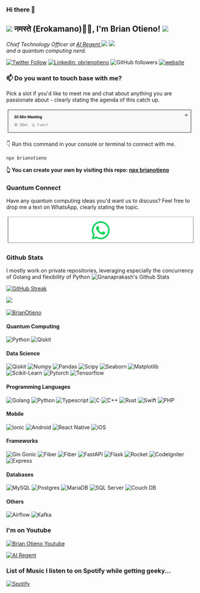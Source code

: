 ### Hi there 👋

<h2><img src="https://emojis.slackmojis.com/emojis/images/1531849430/4246/blob-sunglasses.gif?1531849430" width="30"/> नमस्ते (Erokamano)🙏🏻, I'm Brian Otieno! <img src="https://media.giphy.com/media/12oufCB0MyZ1Go/giphy.gif" width="50"></h2>
<img align='right' src="https://media.giphy.com/media/M9gbBd9nbDrOTu1Mqx/giphy.gif" width="230">
<p><em>Chief Technology Officer at <a href="https://www.regent-ai.com/">AI Regent
</a><img src="https://media.giphy.com/media/WUlplcMpOCEmTGBtBW/giphy.gif" width="30"> and a quantum computing nerd.
</em></p>

[![Twitter Follow](https://img.shields.io/twitter/follow/misteranmol?label=Follow)](https://twitter.com/intent/follow?screen_name=obrienotieno)
[![Linkedin: obrienotieno](https://img.shields.io/badge/-Brian-blue?style=flat-square&logo=Linkedin&logoColor=white&link=https://www.linkedin.com/in/obrienotieno/)](https://www.linkedin.com/in/obrienotieno/)
![GitHub followers](https://img.shields.io/github/followers/BrianOtieno?label=Follow&style=social)
[![website](https://img.shields.io/badge/Website-46a2f1.svg?&style=flat-square&logo=Google-Chrome&logoColor=white&link=https://anmolsingh.me/)](https://regent-ai.com/)

### 📫 Do you want to touch base with me?

Pick a slot if you'd like to meet me and chat about anything you are passionate about - clearly stating the agenda of this catch up. 

<a href="https://calendly.com/brianotieno/30min" target="_blank"><img width="498" alt="meet_link" src="images/meetup.png"></a>


👇 Run this command in your console or terminal to connect with me.

```bash
npx brianotieno
```
**👆 You can create your own  by visiting this repo:  [npx brianotieno](https://github.com/BrianOtieno/npx-card)**

### Quantum Connect
Have any quantum computing ideas you'd want us to discuss? Feel free to drop me a text on WhatsApp, clearly stating the topic. 

[![WhatsApp](images/whatsapp.png)](https://wa.me/+254723328969)

<!-- [![WhatsApp](https://img.icons8.com/?size=100&id=16713&format=png&color=000000)](https://wa.me/+254723328969)  -->

###  Github Stats
I mostly work on private repositories, leveraging especially the concurrency of Golang and flexibility of Python
  <img height="170px" src="https://github-readme-stats.vercel.app/api?username=BrianOtieno&show_icons=true&line_height=21&count_private=true&theme=midnight-purple" alt="Gnanaprakash's Github Stats" />

[![GitHub Streak](https://github-readme-streak-stats.herokuapp.com?user=BrianOtieno&theme=midnight-purple&date_format=j%20M%5B%20Y%5D&card_width=500)](https://git.io/streak-stats)

  <img height="170px" src="https://github-readme-stats-coral-phi-94.vercel.app/api/top-langs/?username=BrianOtieno&layout=compact&theme=midnight-purple" />

  <p align="left"> <a href="https://github.com/ryo-ma/github-profile-trophy"><img src="https://github-profile-trophy.vercel.app/?username=BrianOtieno&theme=dracula" alt="BrianOtieno" /></a> </p>

#### Quantum Computing 
  ![Python](https://img.shields.io/badge/-Python-333333?style=flat&logo=Python)
  ![Qiskit](https://img.shields.io/badge/-Qiskit-333333?style=flat&logo=Qiskit)

#### Data Science
  ![Qiskit](https://img.shields.io/badge/-Qiskit-333333?style=flat&logo=Qiskit)
  ![Numpy](https://img.shields.io/badge/-Numpy-333333?style=flat&logo=Numpy)
  ![Pandas](https://img.shields.io/badge/-Pandas-333333?style=flat&logo=Pandas)
  ![Scipy](https://img.shields.io/badge/-Scipy-333333?style=flat&logo=Scipy) 
  ![Seaborn](https://img.shields.io/badge/-Seaborn-333333?style=flat&logo=Seaborn) 
  ![Matplotlib](https://img.shields.io/badge/-Matplotlib-333333?style=flat&logo=Matplotlib)
  ![Scikit-Learn](https://img.shields.io/badge/-Scikit--Learn-333333?style=flat&logo=Scikit-Learn)
  ![Pytorch](https://img.shields.io/badge/-PyTorch-333333?style=flat&logo=Pytorch)
  ![Tensorflow](https://img.shields.io/badge/-Tensorflow-333333?style=flat&logo=Tensorflow)
  
#### Programming Languages
  ![Golang](https://img.shields.io/badge/-Go-333333?style=flat&logo=Go)
![Python](https://img.shields.io/badge/-Python-333333?style=flat&logo=Python)
![Typescript](https://img.shields.io/badge/-Typescript-333333?style=flat&logo=Typescript)
 ![C](https://img.shields.io/badge/-C-333333?style=flat&logo=C)
![C++](https://img.shields.io/badge/-C++-333333?style=flat&logo=C++)
![Rust](https://img.shields.io/badge/-Rust-333333?style=flat&logo=Rust)
![Swift](https://img.shields.io/badge/-Swift-333333?style=flat&logo=Swift)
![PHP](https://img.shields.io/badge/-PHP-333333?style=flat&logo=PHP)

####  Mobile
![Ionic](https://img.shields.io/badge/-IonicAngular-333333?style=flat&logo=Ionic)
![Android](https://img.shields.io/badge/-Android-333333?style=flat&logo=Android)
![React Native](https://img.shields.io/badge/-ReactNative-333333?style=flat&logo=React)
![iOS](https://img.shields.io/badge/-iOS-333333?style=flat&logo=iOS)

#### Frameworks
![Gin Gonic](https://img.shields.io/badge/-Gin-333333?style=flat&logo=Gin)
![Fiber](https://img.shields.io/badge/-GorillaMux-333333?style=flat&logo=GorillaMux)
![Fiber](https://img.shields.io/badge/-Fiber-333333?style=flat&logo=Fiber)
![FastAPI](https://img.shields.io/badge/-FastAPI-333333?style=flat&logo=FastAPI)
![Flask](https://img.shields.io/badge/-Flask-333333?style=flat&logo=Flask)
![Rocket](https://img.shields.io/badge/-Rocket-333333?style=flat&logo=Rocket)
![CodeIgniter](https://img.shields.io/badge/-CodeIgniter-333333?style=flat&logo=Codeigniter)
![Express](https://img.shields.io/badge/-Express-333333?style=flat&logo=Express)


  #### Databases
  ![MySQL](https://img.shields.io/badge/-MySQL-333333?style=flat&logo=MySQL)
  ![Postgres](https://img.shields.io/badge/-PostgreSQL-333333?style=flat&logo=PostgresSQL)
  ![MariaDB](https://img.shields.io/badge/-MariaDB-333333?style=flat&logo=MariaDB)
  ![SQL Server](https://img.shields.io/badge/-SQLServer-333333?style=flat&logo=SQLServer)
  ![Couch DB](https://img.shields.io/badge/-CouchDB-333333?style=flat&logo=CouchDB)

  #### 

#### Others
![Airflow](https://img.shields.io/badge/-Airflow-333333?style=flat&logo=Airflow)
![Kafka](https://img.shields.io/badge/-Kafka-333333?style=flat&logo=Kafka)



<!-- <a href="https://git.io/streak-stats"><img src="https://github-readme-streak-stats.herokuapp.com?user=BrianOtieno&theme=midnight-purple&date_format=j%20M%5B%20Y%5D&card_width=500" alt="GitHub Streak" /></a> -->

<!-- <p align="left"> <img src="https://komarev.com/ghpvc/?username=brianotieno&label=Profile%20views&color=0e75b6&style=flat" alt="BrianOtieno" /> </p> -->
 

 ### I'm on Youtube

[![Brian Otieno Youtube](https://github.com/alxrm/youtube-play-icon/blob/master/art/play.gif?raw=true)](https://www.youtube.com/@OBrienOtieno)

[![AI Regent](https://github.com/alxrm/youtube-play-icon/blob/master/art/play.gif?raw=true)](https://www.youtube.com/@AiRegent)

### List of Music I listen to on Spotify while getting geeky...


[![Spotify](https://spotify-github-readme.vercel.app/api/spotify)](https://open.spotify.com/playlist/4NzxLuLTPFSnJeHYt7Ds8a)